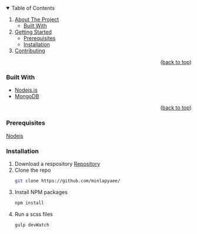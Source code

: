 <details open>
  <summary>Table of Contents</summary>
  <ol>
    <li>
      <a href="#about-the-project">About The Project</a>
      <ul>
        <li><a href="#built-with">Built With</a></li>
      </ul>
    </li>
    <li>
      <a href="#getting-started">Getting Started</a>
      <ul>
        <li><a href="#prerequisites">Prerequisites</a></li>
        <li><a href="#installation">Installation</a></li>
      </ul>
    </li>
    <li><a href="#contributing">Contributing</a></li>
  </ol>
</details>

<p align="right">(<a href="#readme-top">back to top</a>)</p>

### Built With

* <a href="https://nodejs.org/en/">Nodejs.js</a> 
* <a href="https://www.mongodb.com/">MongoDB</a>

<p align="right">(<a href="#readme-top">back to top</a>)</p>


### Prerequisites

 <a href="https://nodejs.org/en/">Nodejs</a>  <br>

 ### Installation


1. Download a respository <a href="https://github.com/minlapyaee/">Repository</a>
2. Clone the repo
   ```sh
   git clone https://github.com/minlapyaee/
   ```
3. Install NPM packages
   ```sh
   npm install
   ```
4. Run a scss files
   ```sh
   gulp devWatch
   ```  